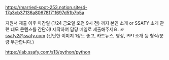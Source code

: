 https://married-spot-253.notion.site/4-17a3cb37136a80678171f697d51b7b5a

 지원서 제출 이후 마감일 (1/24 금요일 오전 9시 전) 까지 본인 소개 or SSAFY 소개 관련 데모 콘텐츠를 간단히! 제작하여 담당 메일로 제출해주세요. ☞ ssafy2@ssafy.com (간단한 이미지 1장도 좋고, 카드뉴스, 영상, PPT소개 등 형식/분량 무관합니다.)

 https://lab.ssafy.com/s13/python/python

 